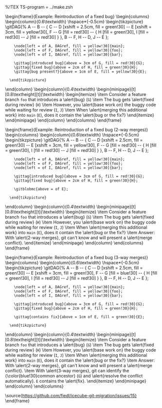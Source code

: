 %!TEX TS-program = ../make.zsh

\begin{frame}{Example: Reintroduction of a fixed bug}
  \begin{columns}
  \begin{column}{0.6\textwidth}
      \hspace*{-0.5cm}
      \begin{tikzpicture}
        \gitDAG{%
          A -- B -- {
            C -- D [xshift = 2.5cm, fill = green!30] -- E [xshift = 3cm, fill = yellow!30],
            F -- G [fill = red!30] -- {
              H [fill = green!30],
              I [fill = red!30] -- J [fill = red!30]
            }
          },
          B -- F,
          H -- D,
          J -- E
        };

        \node[left = of A, DAGref, fill = yellow!30]{main};
        \node[left = of F, DAGref, fill = yellow!30]{foo};
        \node[left = of I, DAGref, fill = yellow!30]{bar};

        \gittag{introduced bug}{above = 3cm of G, fill = red!30}{G};
        \gittag{fixed bug}{above = 2cm of H, fill = green!30}{H};
        \gittag{bug present?}{above = 1cm of E, fill = yellow!30}{E};

      \end{tikzpicture}
  \end{column}
  \begin{column}{0.4\textwidth}
    \begin{minipage}[t][0.8\textheight][t]{\textwidth}
      \begin{itemize}
        \item Consider a feature branch `foo` that introduces a \alert{bug} (`G`)
        \item The bug gets \alert{fixed during review} (`H`)
        \item However, you \alert{base work on} the buggy code while waiting for review (`I`, `J`)
        \item When \alert{merging this additional work} into `main` (`E`), does it contain the \alert{bug or the fix?}
      \end{itemize}
    \end{minipage}
  \end{column}
  \end{columns}
\end{frame}

\begin{frame}{Example: Reintroduction of a fixed bug (2-way merges)}
  \begin{columns}
  \begin{column}{0.6\textwidth}
      \hspace*{-0.5cm}
      \begin{tikzpicture}
        \gitDAG{%
          A -- B -- {
            C -- D [xshift = 2.5cm, fill = green!30] -- E [xshift = 3cm, fill = yellow!30],
            F -- G [fill = red!30] -- {
              H [fill = green!30],
              I [fill = red!30] -- J [fill = red!30]
            }
          },
          B -- F,
          H -- D,
          J -- E
        };

        \node[left = of A, DAGref, fill = yellow!30]{main};
        \node[left = of F, DAGref, fill = yellow!30]{foo};
        \node[left = of I, DAGref, fill = yellow!30]{bar};

        \gittag{introduced bug}{above = 3cm of G, fill = red!30}{G};
        \gittag{fixed bug}{above = 2cm of H, fill = green!30}{H};

        \gitblobmc{above = of E};

      \end{tikzpicture}
  \end{column}
  \begin{column}{0.4\textwidth}
    \begin{minipage}[t][0.8\textheight][t]{\textwidth}
      \begin{itemize}
        \item Consider a feature branch `foo` that introduces a \alert{bug} (`G`)
        \item The bug gets \alert{fixed during review} (`H`)
        \item However, you \alert{base work on} the buggy code while waiting for review (`I`, `J`)
        \item When \alert{merging this additional work} into `main` (`E`), does it contain the \alert{bug or the fix?}
        \item Answer: With \alert{2-way merges}, git can't know and will present a \alert{merge conflict}.
      \end{itemize}
    \end{minipage}
  \end{column}
  \end{columns}
\end{frame}

\begin{frame}{Example: Reintroduction of a fixed bug (3-way merges)}
  \begin{columns}
  \begin{column}{0.6\textwidth}
      \hspace*{-0.5cm}
      \begin{tikzpicture}
        \gitDAG{%
          A -- B -- {
            C -- D [xshift = 2.5cm, fill = green!30] -- E [xshift = 3cm, fill = green!30],
            F -- G [fill = blue!30] -- {
              H [fill = green!30],
              I [fill = red!30] -- J [fill = red!30]
            }
          },
          B -- F,
          H -- D,
          J -- E
        };

        \node[left = of A, DAGref, fill = yellow!30]{main};
        \node[left = of F, DAGref, fill = yellow!30]{foo};
        \node[left = of I, DAGref, fill = yellow!30]{bar};

        \gittag{introduced bug}{above = 3cm of G, fill = red!30}{G};
        \gittag{fixed bug}{above = 2cm of H, fill = green!30}{H};

        \gittag{contains fix}{above = 1cm of E, fill = green!30}{E};

      \end{tikzpicture}
  \end{column}
  \begin{column}{0.4\textwidth}
    \begin{minipage}[t][0.8\textheight][t]{\textwidth}
      \begin{itemize}
        \item Consider a feature branch `foo` that introduces a \alert{bug} (`G`)
        \item The bug gets \alert{fixed during review} (`H`)
        \item However, you \alert{base work on} the buggy code while waiting for review (`I`, `J`)
        \item When \alert{merging this additional work} into `main` (`E`), does it contain the \alert{bug or the fix?}
        \item Answer: With \alert{2-way merges}, git can't know and will present a \alert{merge conflict}.
        \item With \alert{3-way merges}, git can identify the {\color{blue!30}common ancestor} (`G`) and \alert{resolve the conflict automatically}. `E` contains the \alert{fix}.
      \end{itemize}
    \end{minipage}
  \end{column}
  \end{columns}

  \source{https://github.com/fiedl/icecube-git-migration/issues/15}
\end{frame}

